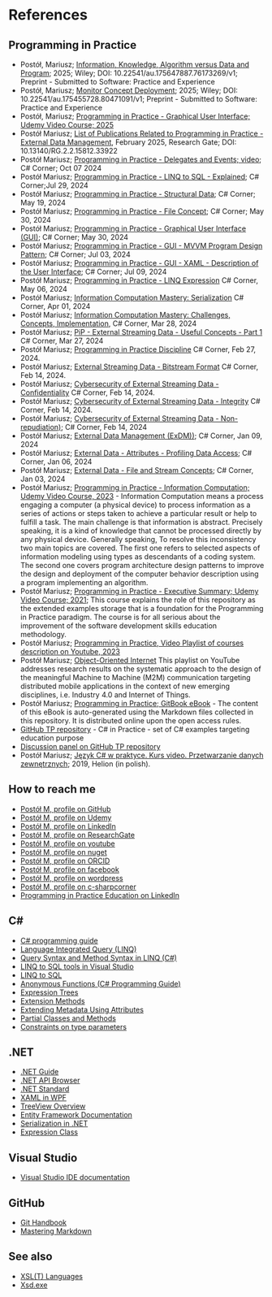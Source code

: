 # References

## Programming in Practice

- Postół, Mariusz; [Information, Knowledge, Algorithm versus Data and Program](http://dx.doi.org/10.22541/au.175647887.76173269/v1); 2025; Wiley; DOI: 10.22541/au.175647887.76173269/v1; Preprint - Submitted to Software: Practice and Experience
- Postół, Mariusz; [Monitor Concept Deployment](http://dx.doi.org/10.22541/au.175455728.80471091/v1); 2025; Wiley; DOI: 10.22541/au.175455728.80471091/v1; Preprint - Submitted to Software: Practice and Experience
- Postół, Mariusz; [Programming in Practice - Graphical User Interface; Udemy Video Course;  2025][udemyGUI]
- Postół Mariusz; [List of Publications Related to Programming in Practice - External Data Management](https://www.researchgate.net/publication/388581231_List_of_Publications_Related_to_Programming_in_Practice_-_External_Data_Management), February 2025, Research Gate; DOI: 10.13140/RG.2.2.15812.33922
- Postół Mariusz; [Programming in Practice - Delegates and Events; video](https://www.c-sharpcorner.com/article/programming-in-practice-delegates-and-events/); C# Corner; Oct 07 2024
- Postół Mariusz; [Programming in Practice - LINQ to SQL - Explained](https://www.c-sharpcorner.com/article/programming-in-practice-linq-to-sql-explained/); C# Corner;Jul 29, 2024
- Postół Mariusz; [Programming in Practice - Structural Data](https://www.c-sharpcorner.com/article/programming-in-practice-structural-data/); C# Corner; May 19, 2024
- Postół Mariusz; [Programming in Practice - File Concept](https://www.c-sharpcorner.com/article/programming-in-practice-file-concept/); C# Corner; May 30, 2024
- Postół Mariusz; [Programming in Practice - Graphical User Interface (GUI)][GUIMasterArticle]; C# Corner; May 30, 2024
- Postół Mariusz; [Programming in Practice - GUI - MVVM Program Design Pattern][MVVMSecondArticle]; C# Corner; Jul 03, 2024
- Postół Mariusz; [Programming in Practice - GUI - XAML - Description of the User Interface][GUIXAML]; C# Corner; Jul 09, 2024
- Postół Mariusz; [Programming in Practice - LINQ Expression](https://www.c-sharpcorner.com/article/programming-in-practice-linq-expression/) C# Corner, May 06, 2024
- Postół Mariusz; [Information Computation Mastery: Serialization](https://www.c-sharpcorner.com/article/information-computation-mastery-serialization/) C# Corner,  Apr 01, 2024
- Postół Mariusz; [Information Computation Mastery: Challenges, Concepts, Implementation](https://www.c-sharpcorner.com/article/information-computation-mastery-challenges-concepts-implementation/), C# Corner, Mar 28, 2024
- Postół Mariusz; [PiP - External Streaming Data - Useful Concepts - Part 1](https://www.c-sharpcorner.com/article/pip-external-streaming-data-useful-concepts-part-1/) C# Corner, Mar 27, 2024
- Postół Mariusz; [Programming in Practice Discipline](https://www.c-sharpcorner.com/article/programming-in-practice-discipline/) C# Corner,  Feb 27, 2024.
- Postół Mariusz; [External Streaming Data - Bitstream Format](https://www.c-sharpcorner.com/article/external-streaming-data-bitstream-format/)  C# Corner, Feb 14, 2024.
- Postół Mariusz; [Cybersecurity of External Streaming Data - Confidentiality][confidentiality] C# Corner, Feb 14, 2024.
- Postół Mariusz; [Cybersecurity of External Streaming Data - Integrity][CI] C# Corner, Feb 14, 2024.
- Postół Mariusz; [Cybersecurity of External Streaming Data - Non-repudiation)](https://www.c-sharpcorner.com/article/cybersecurity-of-external-streaming-data-non-repudiation/); C# Corner, Feb 14, 2024
- Postół Mariusz; [External Data Management (ExDM))][ExDM]; C# Corner,  Jan 09, 2024
- Postół Mariusz; [External Data - Attributes - Profiling Data Access][Attributes]; C# Corner,  Jan 06, 2024
- Postół Mariusz; [External Data - File and Stream Concepts][FileStream]; C# Corner, Jan 03, 2024
- Postół Mariusz; [Programming in Practice - Information Computation; Udemy Video Course, 2023][udemyPiPIC] - Information Computation means a process engaging a computer (a physical device) to process information as a series of actions or steps taken to achieve a particular result or help to fulfill a task. The main challenge is that information is abstract. Precisely speaking, it is a kind of knowledge that cannot be processed directly by any physical device. Generally speaking, To resolve this inconsistency two main topics are covered. The first one refers to selected aspects of information modeling using types as descendants of a coding system. The second one covers program architecture design patterns to improve the design and deployment of the computer behavior description using a program implementing an algorithm.
- Postół Mariusz; [Programming in Practice - Executive Summary; Udemy Video Course; 2021][udemyPiPES]; This course explains the role of this repository as the extended examples storage that is a foundation for the Programming in Practice paradigm. The course is for all serious about the improvement of the software development skills education methodology.
- Postół Mariusz; [Programming in Practice, Video Playlist of courses description on Youtube, 2023](https://www.youtube.com/playlist?list=PLC7zPvgw-Ybwya54i262_RfG5tEp2FSIt)
- Postół Mariusz; [Object-Oriented Internet](https://youtube.com/playlist?list=PLC7zPvgw-YbyWss-0j_waddacgroLFTzi) This playlist on YouTube addresses research results on the systematic approach to the design of the meaningful Machine to Machine (M2M) communication targeting distributed mobile applications in the context of new emerging disciplines, i.e. Industry 4.0 and Internet of Things.
- Postół Mariusz; [Programming in Practice; GitBook eBook](https://mpostol.gitbook.io/pip) - The content of this eBook is auto-generated using the Markdown files collected in this repository. It is distributed online upon the open access rules.
- [GitHub TP repository][TP] - C# in Practice - set of C# examples targeting education purpose
- [Discussion panel on GitHub TP repository][Discussion]
- Postół Mariusz; [Język C# w praktyce. Kurs video. Przetwarzanie danych zewnętrznych][vdpnt]; 2019, Helion (in polish).

## How to reach me

- [Postół M, profile on GitHub][MPGitHub]
- [Postół M, profile on Udemy][MPUdemy]
- [Postół M, profile on LinkedIn](https://pl.linkedin.com/in/mpostol)
- [Postół M, profile on ResearchGate](https://www.researchgate.net/profile/Mariusz-Postol)
- [Postół M, profile on youtube](https://www.youtube.com/@mariuszpostol)
- [Postół M, profile on nuget](https://www.nuget.org/profiles/mpostol)
- [Postół M, profile on ORCID](https://orcid.org/0000-0002-9669-0565)
- [Postół M, profile on facebook](https://www.facebook.com/mariusz.postol/)
- [Postół M, profile on wordpress](http://mpostol.wordpress.com/)
- [Postół M, profile on c-sharpcorner](https://www.c-sharpcorner.com/members/mariusz-postol)
- [Programming in Practice Education on LinkedIn](https://www.linkedin.com/groups/7478959/?lipi=urn%3Ali%3Apage%3Ad_flagship3_groups_index%3B5I8YDiDHRK2rYN7H36la9w%3D%3D)

## C\#

- [C# programming guide][csharpguid]
- [Language Integrated Query (LINQ)](https://docs.microsoft.com/dotnet/csharp/programming-guide/concepts/linq)
- [Query Syntax and Method Syntax in LINQ (C#)](https://docs.microsoft.com/dotnet/csharp/programming-guide/concepts/linq/query-syntax-and-method-syntax-in-linq)
- [LINQ to SQL tools in Visual Studio](https://docs.microsoft.com/visualstudio/data-tools/linq-to-sql-tools-in-visual-studio2?view=vs-2017)
- [LINQ to SQL](https://docs.microsoft.com/dotnet/framework/data/adonet/sql/linq/)
- [Anonymous Functions (C# Programming Guide)](https://docs.microsoft.com/dotnet/csharp/programming-guide/statements-expressions-operators/anonymous-functions)
- [Expression Trees][ET]
- [Extension Methods](https://docs.microsoft.com/dotnet/csharp/programming-guide/classes-and-structs/extension-methods)
- [Extending Metadata Using Attributes](https://docs.microsoft.com/dotnet/standard/attributes/index)
- [Partial Classes and Methods](https://docs.microsoft.com/dotnet/csharp/programming-guide/classes-and-structs/partial-classes-and-methods)
- [Constraints on type parameters](https://docs.microsoft.com/dotnet/csharp/programming-guide/generics/constraints-on-type-parameters)
  
## .NET

- [.NET Guide](https://docs.microsoft.com/dotnet/standard/)
- [.NET API Browser](https://docs.microsoft.com/dotnet/api/)
- [.NET Standard](https://docs.microsoft.com/dotnet/standard/net-standard)
- [XAML in WPF](https://docs.microsoft.com/dotnet/framework/wpf/advanced/xaml-in-wpf)
- [TreeView Overview](https://docs.microsoft.com/dotnet/framework/wpf/controls/treeview-overview?view=netframework-4.7.2)
- [Entity Framework Documentation](https://docs.microsoft.com/ef/)
- [Serialization in .NET](http://msdn.microsoft.com/library/7ay27kt9.aspx)
- [Expression Class][ExpressionClass]

## Visual Studio

- [Visual Studio IDE documentation](https://docs.microsoft.com/visualstudio/ide/?view=vs-2017)

## GitHub

- [Git Handbook](https://guides.github.com/introduction/git-handbook/)
- [Mastering Markdown](https://guides.github.com/features/mastering-markdown/)

## See also

- [XSL\(T\) Languages](https://www.w3schools.com/xml/xsl_languages.asp)
- [Xsd.exe](http://msdn.microsoft.com/library/x6c1kb0s.aspx)

[csharpguid]:          https://docs.microsoft.com/dotnet/csharp/programming-guide/
[ExpressionClass]:     https://docs.microsoft.com/dotnet/api/system.linq.expressions.expression
[ET]:                  https://docs.microsoft.com/dotnet/csharp/programming-guide/concepts/expression-trees/index
[MPGitHub]:            https://github.com/mpostol
[MPUdemy]:             https://www.udemy.com/user/mariusz-postol/
[udemyPiPIC]:          https://www.udemy.com/course/information-computation/?referralCode=9003E3EF42419C6E6B21
[udemyPiPES]:          https://www.udemy.com/course/pipintroduction/?referralCode=E1B8E460A82ECB36A835
[udemyGUI]:            https://www.udemy.com/course/graphical-data/?referralCode=D5A8424AF850FC91DEED

[TP]:                  https://github.com/mpostol/TP
[Discussion]:          https://github.com/mpostol/TP/discussions
[vdpnt]:               https://videopoint.pl/kurs/jezyk-c-w-praktyce-kurs-video-przetwarzanie-danych-zewnetrznych-mariusz-postol,vjcprv.htm#format/w

[CI]:                  https://www.c-sharpcorner.com/article/cybersecurity-of-external-streaming-data-integrity/
[confidentiality]:     https://www.c-sharpcorner.com/article/cybersecurity-of-external-streaming-data-confidentiality/
[ExDM]:                https://www.c-sharpcorner.com/blogs/external-data-management-exdm
[FileStream]:          https://www.c-sharpcorner.com/article/external-data-file-and-stream-concepts
[Attributes]:          https://www.c-sharpcorner.com/article/external-data-attributes-profiling-data-access/
[GUIMasterArticle]:    https://www.c-sharpcorner.com/article/programming-in-practice-graphical-user-interface-gui/
[MVVMSecondArticle]:   https://www.c-sharpcorner.com/article/programming-in-practice-gui-mvvm-program-design-pattern/
[GUIXAML]:             https://www.c-sharpcorner.com/article/programming-in-practice-gui-xaml-description-of-the-user-interface/
